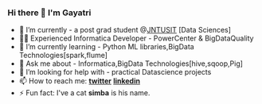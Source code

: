 ### Hi there 👋 I'm Gayatri

<!--
**gayatri05/gayatri05** is a ✨ _special_ ✨ repository because its `README.md` (this file) appears on your GitHub profile.

Here are some ideas to get you started:

- 🔭 I’m currently working on ...
- 🌱 I’m currently learning ...
- 👯 I’m looking to collaborate on ...
- 🤔 I’m looking for help with ...
- 💬 Ask me about ...
- 😄 Pronouns: ... -->
- 🔭 I’m currently - a post grad student @[JNTUSIT](http://jntuhsit.org/) [Data Sciences]
- 👩‍💻 Experienced Informatica Developer - PowerCenter & BigDataQuality
- 🌱 I’m currently learning - Python ML libraries,BigData Technologies[spark,flume]
- 💬 Ask me about - Informatica,BigData Technologies[hive,sqoop,Pig]
- 🤔 I’m looking for help with - practical Datascience projects
- 📫 How to reach me:  [**twitter**](https://twitter.com/GurramGayatri) [**linkedin**](linkedin.com/in/GurramGayatri/)
- ⚡ Fun fact: I've a cat **simba** is his name.
